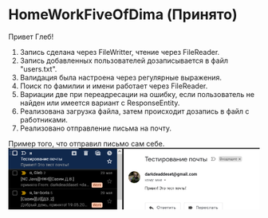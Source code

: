 # HomeWorkFiveOfDima (Принято)

Привет Глеб!

1) Запись сделана через FileWritter, чтение через FileReader.
2) Запись добавленных пользователей дозаписывается в файл "users.txt".
3) Валидация была настроена через регулярные выражения.
4) Поиск по фамилии и имени работает через FileReader.
5) Вариации две при переадресации на ошибку, если пользователь не найден или имеется вариант с ResponseEntity.
6) Реализована загрузка файла, затем происходит дозапись в файл с работниками.
7) Реализовано отправление письма на почту.

Пример того, что отправил письмо сам себе.
![alt text](https://github.com/darkdeaddaset/HomeWorkFiveOfDima/blob/main/test_mail.PNG)
